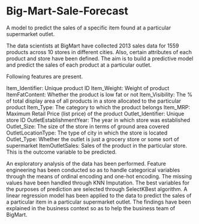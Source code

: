 # Big-Mart-Sale-Forecast
A model to predict the sales of a specific item found at a particular supermarket outlet. 

The data scientists at BigMart have collected 2013 sales data for 1559 products across 10 stores in different cities. Also, certain attributes of each product and store have been defined. The aim is to build a predictive model and predict the sales of each product at a particular outlet. 

Following features are present.

Item_Identifier: Unique product ID
Item_Weight: Weight of product
ItemFatContent: Whether the product is low fat or not
Item_Visibility: The % of total display area of all products in a store allocated to the particular product
Item_Type: The category to which the product belongs
Item_MRP: Maximum Retail Price (list price) of the product
Outlet_Identifier: Unique store ID
OutletEstablishmentYear: The year in which store was established
Outlet_Size: The size of the store in terms of ground area covered
OutletLocationType: The type of city in which the store is located
Outlet_Type: Whether the outlet is just a grocery store or some sort of supermarket
ItemOutletSales: Sales of the product in the particular store. This is the outcome variable to be predicted.

An exploratory analysis of the data has been performed. 
Feature engineering has been conducted so as to handle categorical variables through the means of ordinal encoding and one-hot encoding.
The missing values have been handled through KNN Imputation. 
The best variables for the purposes of prediction are selected through SelectKBest algorithm. 
A linear regression model has been applied to the data to predict the sales of a particular item in a particular supermarket outlet. 
The findings have been explained in the business context so as to help the business team of BigMart. 


